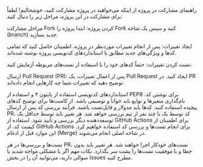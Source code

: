 راهنمای مشارکت در پروژه
از اینکه می‌خواهید در پروژه مشارکت کنید، خوشحالیم! لطفاً برای مشارکت در این پروژه، مراحل زیر را دنبال کنید:

مراحل مشارکت
Fork کردن پروژه: ابتدا پروژه را Fork کنید و سپس یک شاخه (branch) جدید بسازید.

ایجاد تغییرات: پس از انجام تغییرات موردنظر در پروژه، اطمینان حاصل کنید که تمامی کدها و ویژگی‌های جدید مطابق با استانداردهای کدنویسی پروژه نوشته شده‌اند.

تست کردن تغییرات: حتماً کدهای خود را با استفاده از تست‌های مربوطه آزمایش کنید.

ارسال Pull Request (PR): پس از اعمال تغییرات، یک Pull Request ایجاد کنید. در PR توضیح دهید که تغییرات شما چه کارهایی انجام داده‌اند.

استانداردهای کدنویسی
استفاده از پایتون ۳ و استفاده از PEP8 برای نوشتن کد.
نام‌گذاری متغیرها و توابع باید خوانا و توصیفی باشد.
از کامنت‌ها برای توضیح کدهای پیچیده استفاده کنید.
کدها باید مدولار و قابل‌تست باشند.
فرآیند بررسی کد
پس از ارسال PR، کد توسط یک یا چند نفر از تیم بررسی خواهد شد.
هر تغییر باید توسط حداقل یک توسعه‌دهنده دیگر بررسی و تأیید شود.
استفاده از GitHub Actions
برای اطمینان از کیفیت کد، از GitHub Actions برای انجام تست‌ها و بررسی کد استفاده خواهیم کرد. این موارد قبل از ادغام (Merge) در شاخه اصلی انجام می‌شوند.

تست‌ها و بررسی‌ها
در هر PR، تست‌های خودکار اجرا خواهند شد.
هر تغییر باید بدون خطا و با موفقیت تست‌ها را پشت سر بگذارد.
نکات مهم
اگر با مشکلی مواجه شدید یا سوالی دارید، می‌توانید آن را در بخش Issues مطرح کنید.